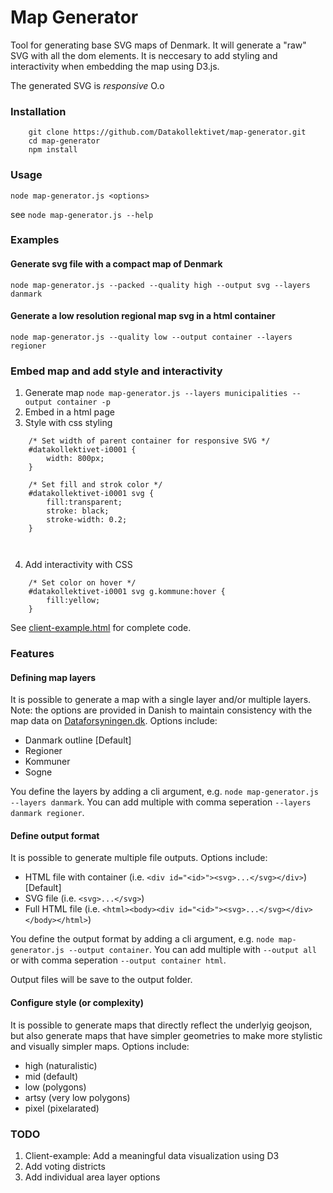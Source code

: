 # Map Generator

Tool for generating base SVG maps of Denmark. It will generate a "raw" SVG with all the dom elements. It is neccesary to add styling and interactivity when embedding the map using D3.js.

The generated SVG is *responsive* O.o

### Installation

```
    git clone https://github.com/Datakollektivet/map-generator.git
    cd map-generator
    npm install
```

### Usage

`node map-generator.js <options>`

see `node map-generator.js --help`

### Examples

#### Generate svg file with a compact map of Denmark
`node map-generator.js --packed --quality high --output svg --layers danmark`

#### Generate a low resolution regional map svg in a html container 
`node map-generator.js --quality low --output container --layers regioner`

### Embed map and add style and interactivity
1. Generate map `node map-generator.js --layers municipalities --output container -p`
2. Embed in a html page
3. Style with css styling
```
    /* Set width of parent container for responsive SVG */
    #datakollektivet-i0001 {
        width: 800px;
    }

    /* Set fill and strok color */
    #datakollektivet-i0001 svg {
        fill:transparent;
        stroke: black;
        stroke-width: 0.2;
    }
        
        
```
4. Add interactivity with CSS
```
    /* Set color on hover */
    #datakollektivet-i0001 svg g.kommune:hover {
        fill:yellow;
    }
```

See [client-example.html](client-example.html) for complete code.

### Features

#### Defining map layers
It is possible to generate a map with a single layer and/or multiple layers. Note: the options are provided in Danish to maintain consistency with the map data on [Dataforsyningen.dk](https://dataforsyningen.dk/). Options include:

+ Danmark outline [Default]
+ Regioner
+ Kommuner
+ Sogne

You define the layers by adding a cli argument, e.g. `node map-generator.js --layers danmark`. You can add multiple with comma seperation `--layers danmark regioner`.

#### Define output format
It is possible to generate multiple file outputs. Options include:

+ HTML file with container (i.e. `<div id="<id>"><svg>...</svg></div>`) [Default]
+ SVG file (i.e. `<svg>...</svg>`)
+ Full HTML file (i.e. `<html><body><div id="<id>"><svg>...</svg></div></body></html>`)

You define the output format by adding a cli argument, e.g. `node map-generator.js --output container`. You can add multiple with `--output all` or with comma seperation `--output container html`.

Output files will be save to the output folder.

#### Configure style (or complexity)
It is possible to generate maps that directly reflect the underlyig geojson, but also generate maps that have simpler geometries to make more stylistic and visually simpler maps. Options include:

+ high (naturalistic)
+ mid (default)
+ low (polygons)
+ artsy (very low polygons)
+ pixel (pixelarated)

### TODO

1. Client-example: Add a meaningful data visualization using D3
2. Add voting districts
3. Add individual area layer options




